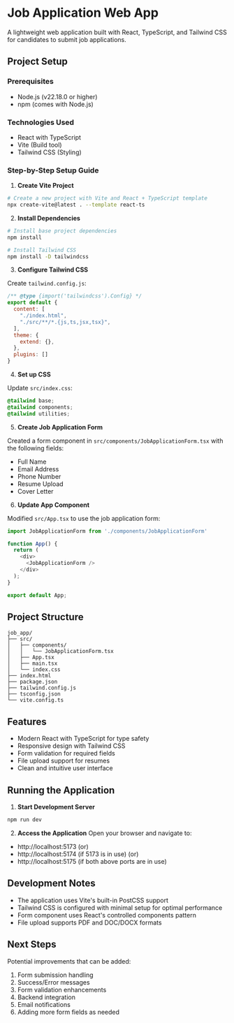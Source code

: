 # Job Application Web App

A lightweight web application built with React, TypeScript, and Tailwind CSS for candidates to submit job applications.

## Project Setup

### Prerequisites
- Node.js (v22.18.0 or higher)
- npm (comes with Node.js)

### Technologies Used
- React with TypeScript
- Vite (Build tool)
- Tailwind CSS (Styling)

### Step-by-Step Setup Guide

1. **Create Vite Project**
```bash
# Create a new project with Vite and React + TypeScript template
npx create-vite@latest . --template react-ts
```

2. **Install Dependencies**
```bash
# Install base project dependencies
npm install

# Install Tailwind CSS
npm install -D tailwindcss
```

3. **Configure Tailwind CSS**

Create `tailwind.config.js`:
```javascript
/** @type {import('tailwindcss').Config} */
export default {
  content: [
    "./index.html",
    "./src/**/*.{js,ts,jsx,tsx}",
  ],
  theme: {
    extend: {},
  },
  plugins: []
}
```

4. **Set up CSS**

Update `src/index.css`:
```css
@tailwind base;
@tailwind components;
@tailwind utilities;
```

5. **Create Job Application Form**

Created a form component in `src/components/JobApplicationForm.tsx` with the following fields:
- Full Name
- Email Address
- Phone Number
- Resume Upload
- Cover Letter

6. **Update App Component**

Modified `src/App.tsx` to use the job application form:
```typescript
import JobApplicationForm from './components/JobApplicationForm'

function App() {
  return (
    <div>
      <JobApplicationForm />
    </div>
  );
}

export default App;
```

## Project Structure
```
job_app/
├── src/
│   ├── components/
│   │   └── JobApplicationForm.tsx
│   ├── App.tsx
│   ├── main.tsx
│   └── index.css
├── index.html
├── package.json
├── tailwind.config.js
├── tsconfig.json
└── vite.config.ts
```

## Features
- Modern React with TypeScript for type safety
- Responsive design with Tailwind CSS
- Form validation for required fields
- File upload support for resumes
- Clean and intuitive user interface

## Running the Application

1. **Start Development Server**
```bash
npm run dev
```

2. **Access the Application**
Open your browser and navigate to:
- http://localhost:5173 (or)
- http://localhost:5174 (if 5173 is in use) (or)
- http://localhost:5175 (if both above ports are in use)

## Development Notes
- The application uses Vite's built-in PostCSS support
- Tailwind CSS is configured with minimal setup for optimal performance
- Form component uses React's controlled components pattern
- File upload supports PDF and DOC/DOCX formats

## Next Steps
Potential improvements that can be added:
1. Form submission handling
2. Success/Error messages
3. Form validation enhancements
4. Backend integration
5. Email notifications
6. Adding more form fields as needed
